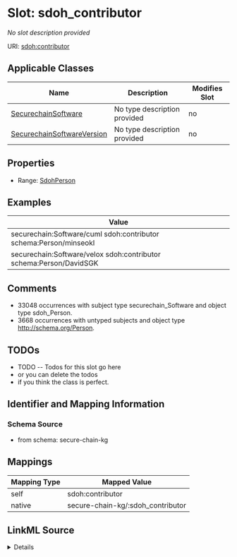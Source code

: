 

# Slot: sdoh_contributor


_No slot description provided_





URI: [sdoh:contributor](http://schema.org/contributor)



<!-- no inheritance hierarchy -->





## Applicable Classes

| Name | Description | Modifies Slot |
| --- | --- | --- |
| [SecurechainSoftware](../classes/SecurechainSoftware.md) | No type description provided |  no  |
| [SecurechainSoftwareVersion](../classes/SecurechainSoftwareVersion.md) | No type description provided |  no  |







## Properties

* Range: [SdohPerson](../classes/SdohPerson.md)






## Examples

| Value |
| --- |
| securechain:Software/cuml sdoh:contributor schema:Person/minseokl |
| securechain:Software/velox sdoh:contributor schema:Person/DavidSGK |

## Comments

* 33048 occurrences with subject type securechain_Software and object type sdoh_Person.
* 3668 occurrences with untyped subjects and object type http://schema.org/Person.

## TODOs

* TODO -- Todos for this slot go here
* or you can delete the todos
* if you think the class is perfect.

## Identifier and Mapping Information







### Schema Source


* from schema: secure-chain-kg




## Mappings

| Mapping Type | Mapped Value |
| ---  | ---  |
| self | sdoh:contributor |
| native | secure-chain-kg/:sdoh_contributor |




## LinkML Source

<details>
```yaml
name: sdoh_contributor
description: No slot description provided
todos:
- TODO -- Todos for this slot go here
- or you can delete the todos
- if you think the class is perfect.
comments:
- 33048 occurrences with subject type securechain_Software and object type sdoh_Person.
- 3668 occurrences with untyped subjects and object type http://schema.org/Person.
examples:
- value: securechain:Software/cuml sdoh:contributor schema:Person/minseokl
- value: securechain:Software/velox sdoh:contributor schema:Person/DavidSGK
from_schema: secure-chain-kg
rank: 1000
slot_uri: sdoh:contributor
alias: sdoh_contributor
domain_of:
- securechain_Software
range: sdoh_Person

```
</details>